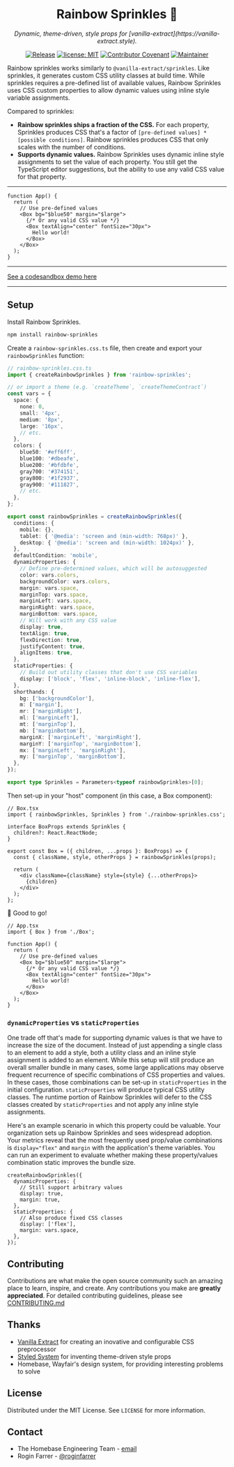 <h1 align="center">Rainbow Sprinkles 🧁</h1>

<p align="center"><i>Dynamic, theme-driven, style props for [vanilla-extract](https://vanilla-extract.style).</i></p>

<div align="center">

[![Release](https://img.shields.io/github/v/release/wayfair/rainbow-sprinkles?display_name=tag)](packages/rainbow-sprinkles/CHANGELOG.md)
[![license: MIT](https://img.shields.io/badge/License-MIT-blue.svg)](LICENSE)
[![Contributor Covenant](https://img.shields.io/badge/Contributor%20Covenant-2.0-4baaaa.svg)](CODE_OF_CONDUCT.md)
[![Maintainer](https://img.shields.io/badge/Maintainer-Wayfair-7F187F)](https://wayfair.github.io)

</div>

Rainbow sprinkles works similarly to `@vanilla-extract/sprinkles`. Like sprinkles, it generates custom CSS utility classes at build time. While sprinkles requires a pre-defined list of available values, Rainbow Sprinkles uses CSS custom properties to allow dynamic values using inline style variable assignments.

Compared to sprinkles:

- **Rainbow sprinkles ships a fraction of the CSS.** For each property, Sprinkles produces CSS that's a factor of `[pre-defined values] * [possible conditions]`. Rainbow sprinkles produces CSS that only scales with the number of conditions.
- **Supports dynamic values.** Rainbow Sprinkles uses dynamic inline style assignments to set the value of each property. You still get the TypeScript editor suggestions, but the ability to use any valid CSS value for that property.

<hr />

```tsx
function App() {
  return (
    // Use pre-defined values
    <Box bg="$blue50" margin="$large">
      {/* Or any valid CSS value */}
      <Box textAlign="center" fontSize="30px">
        Hello world!
      </Box>
    </Box>
  );
}
```

<hr />

[See a codesandbox demo here](https://codesandbox.io/s/crazy-cookies-i87ddj)

<hr />

## Setup

Install Rainbow Sprinkles.

```bash
npm install rainbow-sprinkles
```

Create a `rainbow-sprinkles.css.ts` file, then create and export your `rainbowSprinkles` function:

```typescript
// rainbow-sprinkles.css.ts
import { createRainbowSprinkles } from 'rainbow-sprinkles';

// or import a theme (e.g. `createTheme`, `createThemeContract`)
const vars = {
  space: {
    none: 0,
    small: '4px',
    medium: '8px',
    large: '16px',
    // etc.
  },
  colors: {
    blue50: '#eff6ff',
    blue100: '#dbeafe',
    blue200: '#bfdbfe',
    gray700: '#374151',
    gray800: '#1f2937',
    gray900: '#111827',
    // etc.
  },
};

export const rainbowSprinkles = createRainbowSprinkles({
  conditions: {
    mobile: {},
    tablet: { '@media': 'screen and (min-width: 768px)' },
    desktop: { '@media': 'screen and (min-width: 1024px)' },
  },
  defaultCondition: 'mobile',
  dynamicProperties: {
    // Define pre-determined values, which will be autosuggested
    color: vars.colors,
    backgroundColor: vars.colors,
    margin: vars.space,
    marginTop: vars.space,
    marginLeft: vars.space,
    marginRight: vars.space,
    marginBottom: vars.space,
    // Will work with any CSS value
    display: true,
    textAlign: true,
    flexDirection: true,
    justifyContent: true,
    alignItems: true,
  },
  staticProperties: {
    // Build out utility classes that don't use CSS variables
    display: ['block', 'flex', 'inline-block', 'inline-flex'],
  },
  shorthands: {
    bg: ['backgroundColor'],
    m: ['margin'],
    mr: ['marginRight'],
    ml: ['marginLeft'],
    mt: ['marginTop'],
    mb: ['marginBottom'],
    marginX: ['marginLeft', 'marginRight'],
    marginY: ['marginTop', 'marginBottom'],
    mx: ['marginLeft', 'marginRight'],
    my: ['marginTop', 'marginBottom'],
  },
});

export type Sprinkles = Parameters<typeof rainbowSprinkles>[0];
```

Then set-up in your "host" component (in this case, a Box component):

```tsx
// Box.tsx
import { rainbowSprinkles, Sprinkles } from './rainbow-sprinkles.css';

interface BoxProps extends Sprinkles {
  children?: React.ReactNode;
}

export const Box = ({ children, ...props }: BoxProps) => {
  const { className, style, otherProps } = rainbowSprinkles(props);

  return (
    <div className={className} style={style} {...otherProps}>
      {children}
    </div>
  );
};
```

🎉 Good to go!

```tsx
// App.tsx
import { Box } from './Box';

function App() {
  return (
    // Use pre-defined values
    <Box bg="$blue50" margin="$large">
      {/* Or any valid CSS value */}
      <Box textAlign="center" fontSize="30px">
        Hello world!
      </Box>
    </Box>
  );
}
```

### `dynamicProperties` vs `staticProperties`

One trade off that's made for supporting dynamic values is that we have to increase the size of the document. Instead of just appending a single class to an element to add a style, both a utility class and an inline style assignment is added to an element. While this setup will still produce an overall smaller bundle in many cases, some large applications may observe frequent recurrence of specific combinations of CSS properties and values. In these cases, those combinations can be set-up in `staticProperties` in the initial configuration. `staticProperties` will produce typical CSS utility classes. The runtime portion of Rainbow Sprinkles will defer to the CSS classes created by `staticProperties` and not apply any inline style assignments.

Here's an example scenario in which this property could be valuable. Your organization sets up Rainbow Sprinkles and sees widespread adoption. Your metrics reveal that the most frequently used prop/value combinations is `display="flex"` and `margin` with the application's theme variables. You can run an experiment to evaluate whether making these property/values combination static improves the bundle size.

```tsx
createRainbowSprinkles({
  dynamicProperties: {
    // Still support arbitrary values
    display: true,
    margin: true,
  },
  staticProperties: {
    // Also produce fixed CSS classes
    display: ['flex'],
    margin: vars.space,
  },
});
```

## Contributing

Contributions are what make the open source community such an amazing place to learn, inspire, and create. Any contributions you make are **greatly appreciated**. For detailed contributing guidelines, please see [CONTRIBUTING.md](CONTRIBUTING.md)

## Thanks

- [Vanilla Extract](https://vanilla-extract.style) for creating an inovative and configurable CSS preprocessor
- [Styled System](https://styled-system.com) for inventing theme-driven style props
- Homebase, Wayfair's design system, for providing interesting problems to solve

## License

Distributed under the MIT License. See `LICENSE` for more information.

## Contact

- The Homebase Engineering Team - [email](mailto:homebase-eng@wayfair.com)
- Rogin Farrer - [@roginfarrer](https://twitter.com/roginfarrer)
